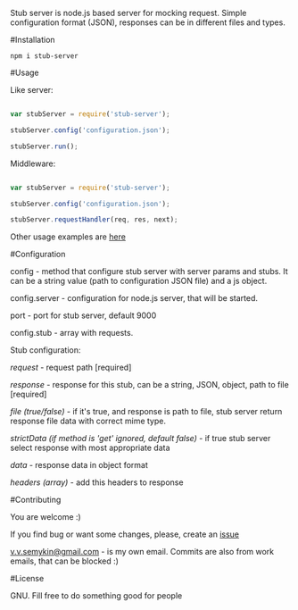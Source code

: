 Stub server is node.js based server for mocking request. 
Simple configuration format (JSON), responses can be in different files and types.

#Installation

````
npm i stub-server
````

#Usage

Like server:

````javascript

var stubServer = require('stub-server');

stubServer.config('configuration.json');

stubServer.run();

````

Middleware:

````javascript

var stubServer = require('stub-server');

stubServer.config('configuration.json');

stubServer.requestHandler(req, res, next);

````

Other usage examples are [here](https://github.com/semykin/stub-server/tree/master/examples)


#Configuration

config  - method that configure stub server with server params and stubs. It can be a string value (path to configuration JSON file) and a js object.

config.server - configuration for node.js server, that will be started.

port - port for stub server, default 9000
    
config.stub - array with requests. 

Stub configuration:

*request* - request path [required]

*response* - response for this stub, can be a string, JSON, object, path to file [required]

*file (true/false)* - if it's true, and response is path to file, stub server return response file data with correct mime type.

*strictData (if method is 'get' ignored, default false)* - if true stub server select response with most appropriate data

*data* - response data in object format

*headers (array)* - add this headers to response

#Contributing

You are welcome :)

If you find bug or want some changes, please, create an [issue](https://github.com/semykin/stub-server/issues)

v.v.semykin@gmail.com - is my own email. Commits are also from work emails, that can be blocked :)

#License

 GNU. Fill free to do something good for people

